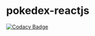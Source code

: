 # pokedex-reactjs

[![Codacy Badge](https://api.codacy.com/project/badge/Grade/02677112664c470a9515a3cf72f44e0d)](https://app.codacy.com/app/dluciano/pokedex-reactjs?utm_source=github.com&utm_medium=referral&utm_content=dluciano/pokedex-reactjs&utm_campaign=Badge_Grade_Dashboard)
